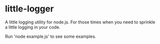 # little-logger

A little logging utility for node.js. For those
times when you need to sprinkle a little logging in your code.

Run 'node example.js' to see some examples.
